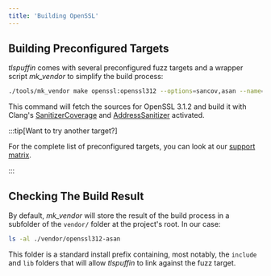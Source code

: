 ```yaml
---
title: 'Building OpenSSL'
---
```


## Building Preconfigured Targets

*tlspuffin* comes with several preconfigured fuzz targets and a wrapper script *mk_vendor* to simplify the build process:

```sh
./tools/mk_vendor make openssl:openssl312 --options=sancov,asan --name=openssl312-asan
```

This command will fetch the sources for OpenSSL 3.1.2 and build it with Clang's [SanitizerCoverage](https://clang.llvm.org/docs/SanitizerCoverage.html) and [AddressSanitizer](https://clang.llvm.org/docs/AddressSanitizer.html) activated.

:::tip[Want to try another target?]

For the complete list of preconfigured targets, you can look at our [support matrix](../../references/support-matrix).

:::

## Checking The Build Result

By default, *mk_vendor* will store the result of the build process in a subfolder of the `vendor/` folder at the project's root. In our case:

```sh
ls -al ./vendor/openssl312-asan
```

This folder is a standard install prefix containing, most notably, the `include` and `lib` folders that will allow *tlspuffin* to link against the fuzz target.
